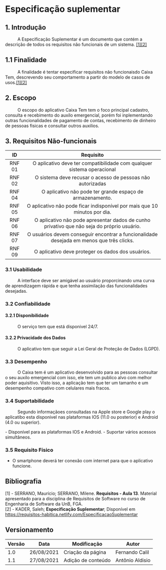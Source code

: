 # Especificação suplementar

## 1. Introdução
<p style="text-indent: 40px; align = "justify"> 
A Especificação Suplementar é um documento que contém a descrição de todos os requisitos não funcionais de um sistema. <a href="#Bibliografia">[1]</a><a href="#Bibliografia">[2]</a>
</p>

## 1.1 Finalidade
<p style="text-indent: 40px; align = "justify"> 
A finalidade é tentar especificar requisitos não funcionaisdo Caixa Tem, descrevendo seu comportamento a partir  do modelo de casos de usos.<a href="#Bibliografia">[1]</a><a href="#Bibliografia">[2]</a>
</p>

## 2. Escopo
<p style="text-indent: 40px; align = "justify"> 
O escopo do aplicativo Caixa Tem tem o foco principal cadastro, consulta e recebimento do auxilo emergencial, porém foi inplementando outras funcionalidades de pagamento de contas, recebimento de dinheiro de pessoas fisicas e consultar outros auxilios.
</p>

## 3. Requisitos Não-funcionais

<center>

| ID | Requisito |  
|:--:|:--:|
| RNF 01 | O aplicativo deve ter compatibilidade com qualquer sistema operacional | 
| RNF 02 | O sistema deve recusar o acesso de pessoas não autorizadas | 
| RNF 04 | O aplicativo não pode ter grande espaço de armazenamento. | 
| RNF 05 | O aplicativo não pode ficar indisponível por mais que 10 minutos por dia. | 
| RNF 06 | O aplicativo não pode apresentar dados de cunho privativo que não seja do próprio usuário. | 
| RNF 07 | O usuários devem conseguir encontrar a funcionalidade desejada em menos que três clicks. | 
| RNF 09 | O aplicativo deve proteger os dados dos usuários.| 

</center>



### 3.1 Usabilidade
<p style="text-indent: 40px; align = "justify"> 
A interface deve ser amigável ao usuário proporcinando uma curva de aprendizagem rápida e que tenha assimilação das funcionalidades desejadas.
</p>

### 3.2 Confiabilidade

#### 3.2.1 Disponibilidade
<p style="text-indent: 40px; align = "justify"> 
O serviço tem que está disponivel 24/7.
</p>

#### 3.2.2 Privacidade dos Dados
<p style="text-indent: 40px; align = "justify"> 
O aplicativo tem que seguir a Lei Geral de Proteção de Dados (LGPD).
</p>

### 3.3 Desempenho

<p style="text-indent: 40px; align = "justify"> 
O Caixa tem é um aplicativo desenvolvido para as pessoas consultar o seu auxilo emergencial com isso, ele tem um publico alvo com melhor poder aquisitivo. Visto isso, a aplicação tem que ter um tamanho e um desempenho compativo com celulares mais fracos.
</p>


### 3.4 Suportabilidade

<p style="text-indent: 40px; align = "justify"> 
Segundo informaçãoes consultadas na Apple store e Google play o aplicatibo esta disponivel nas plataformas IOS (11.0 ou posterior) e Android (4.0  ou superior).
</p>
- Disponível para as plataformas IOS e Android.
- Suportar vários acessos simultâneos.


### 3.5 Requisito Físico

- O smartphone deverá ter conexão com internet para que o aplicativo funcione.



## Bibliografia <a id="Bibliografia"></a>

[1] - SERRANO, Maurício; SERRANO, Milene. **Requisitos - Aula 13**. Material apresentado para a disciplina de Requisitos de Software no curso de Engenharia de Software da UnB, FGA.  
[2] - KADER, Saleh; **Especificação Suplementar**; Disponível em https://requisitos-habitica.netlify.com/EspecificacaoSuplementar

## Versionamento
<center>

| Versão | Data | Modificação | Autor |
|--|--|--|--|
| 1.0 | 26/08/2021 | Criação da página | Fernando Calil |
| 1.1 | 27/08/2021 | Adição de conteúdo | Antônio Aldisio |

</center>